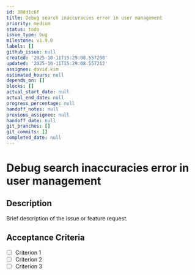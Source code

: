 ```yaml
---
id: 38dd1c6f
title: Debug search inaccuracies error in user management
priority: medium
status: todo
issue_type: bug
milestone: v1.9.0
labels: []
github_issue: null
created: '2025-10-11T15:29:08.557208'
updated: '2025-10-11T15:29:08.557212'
assignee: david.kim
estimated_hours: null
depends_on: []
blocks: []
actual_start_date: null
actual_end_date: null
progress_percentage: null
handoff_notes: null
previous_assignee: null
handoff_date: null
git_branches: []
git_commits: []
completed_date: null
---
```


# Debug search inaccuracies error in user management

## Description

Brief description of the issue or feature request.

## Acceptance Criteria

- [ ] Criterion 1
- [ ] Criterion 2
- [ ] Criterion 3